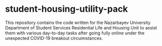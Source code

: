# student-housing-utility-pack
This repository contains the code written for the Nazarbayev University Department of Student Services Residential Life and Housing Unit to assist them with various day-to-day tasks after going fully online under the unexpected COVID-19 breakout circuimstances.

